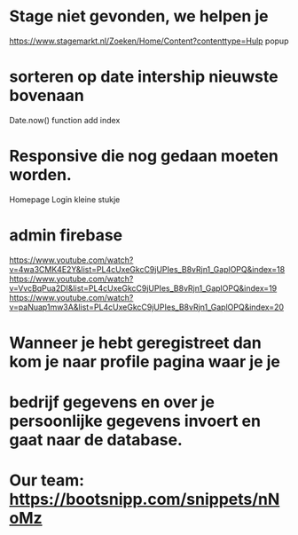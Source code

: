 # Stage niet gevonden, we helpen je
  https://www.stagemarkt.nl/Zoeken/Home/Content?contenttype=Hulp
  popup 

# sorteren op date intership nieuwste bovenaan
  Date.now() function add index

# Responsive die nog gedaan moeten worden.
  Homepage
  Login kleine stukje

# admin firebase
  https://www.youtube.com/watch?v=4wa3CMK4E2Y&list=PL4cUxeGkcC9jUPIes_B8vRjn1_GaplOPQ&index=18
  https://www.youtube.com/watch?v=VvcBqPua2DI&list=PL4cUxeGkcC9jUPIes_B8vRjn1_GaplOPQ&index=19
  https://www.youtube.com/watch?v=paNuap1mw3A&list=PL4cUxeGkcC9jUPIes_B8vRjn1_GaplOPQ&index=20


# Wanneer je hebt geregistreet dan kom je naar profile pagina waar je je 
# bedrijf gegevens en over je persoonlijke gegevens invoert en gaat naar de database.
  
# Our team: https://bootsnipp.com/snippets/nNoMz